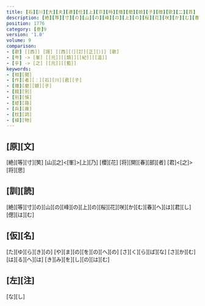 ```yaml
---
title: [石][川][大][夫][遷][任][上][京][時][播][磨][娘][子][贈][歌][二][首]
description: [絶][等][寸][の][山][の][峰][の][上][の][桜][花][咲][か][む][春][へ][は][君][し][偲][は][む]
position: 1776
category: [巻]9
version: '1.0'
volume: 9
comparison:
- [歌] [[西]] [謌] [[西][（][訂][正][）]] [歌]
- [岑] -> [峯] [[元]][[類]][[紀]][[温]]
- [乎] -> [之] [[元]][[藍]]
keywords:
- [相][聞]
- [作][者][：][石][川][君][子]
- [播][磨][娘][子]
- [餞][別]
- [別][悞]
- [姫][路]
- [兵][庫]
- [枕][詞]
- [植][物]
---
```


## [原][文]

[絶][等][寸][笶] [山][之]<[峯]>[上][乃] [櫻][花] [将][開][春][部][者] [君]<[之]>[将][思]

## [訓][読]

[絶][等][寸][の][山][の][峰][の][上][の][桜][花][咲][か][む][春][へ][は][君][し][偲][は][む]

## [仮][名]

[た][ゆ][ら][き][の] [や][ま][の][を][の][へ][の] [さ][く][ら][ば][な] [さ][か][む][は][る][へ][は] [き][み][を][し][の][は][む]

## [左][注]

[な][し]
